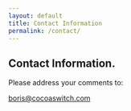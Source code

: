```yaml
---
layout: default
title: Contact Information
permalink: /contact/
---
```


## Contact Information.

Please address your comments to:

[boris@cocoaswitch.com](mailto:boris@cocoaswitch.com)

